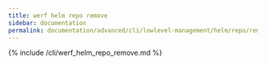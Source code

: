 ```yaml
---
title: werf helm repo remove
sidebar: documentation
permalink: documentation/advanced/cli/lowlevel-management/helm/repo/remove.html
---
```


{% include /cli/werf_helm_repo_remove.md %}
